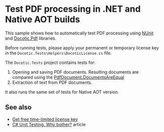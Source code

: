 # Test PDF processing in .NET and Native AOT builds

This sample shows how to automatically test PDF processing using [NUnit](https://nunit.org/) and [Docotic.Pdf](https://bitmiracle.com/pdf-library/) libraries.

Before running tests, please apply your permanent or temporary license key in the `Docotic.Tests\Helpers\DocoticLicense.cs` file.

The `Docotic.Tests` project contains tests for:
1. Opening and saving PDF documents. Resulting documents are compared using the [PdfDocument.DocumentsAreEqual](https://api.docotic.com/pdfdocument-documentsareequal)
2. Extraction of text from PDF documents.

It also runs the same set of tests for Native AOT version.

## See also
* [Get free time-limited license key](https://bitmiracle.com/pdf-library/download)
* [C# Unit Testing. Why bother?](https://bitmiracle.com/pdf-library/howto/unit-testing) article